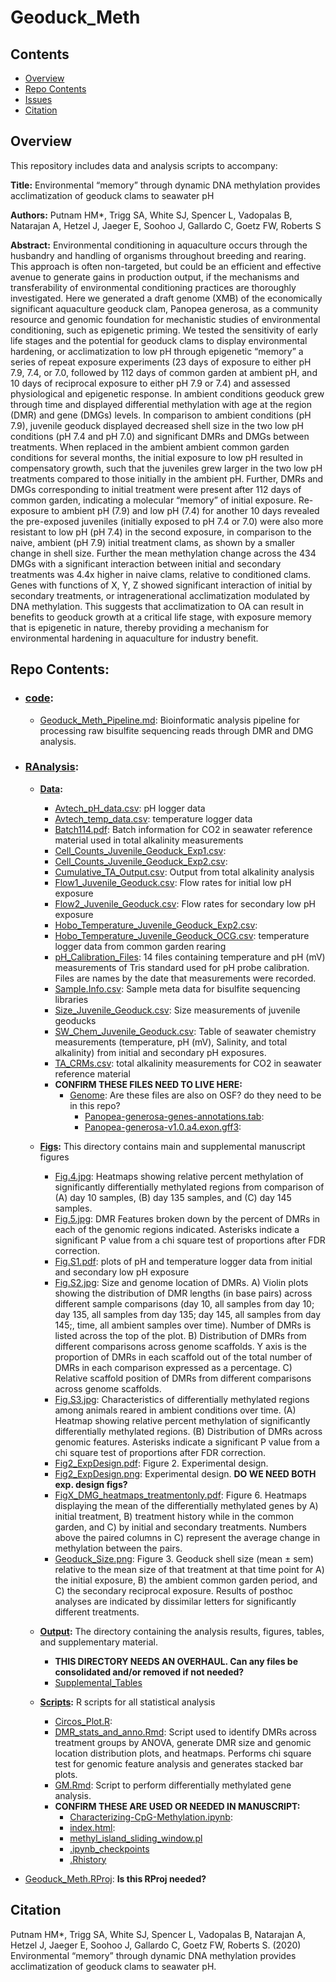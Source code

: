 # Geoduck_Meth

## Contents
- [Overview](#overview)
- [Repo Contents](#repo-contents)
- [Issues](https://github.com/hputnam/Geoduck_Meth/issues)
- [Citation](#citation)

## Overview
This repository includes data and analysis scripts to accompany:

**Title:** Environmental “memory” through dynamic DNA methylation provides acclimatization of geoduck clams to seawater pH

**Authors:** Putnam HM*, Trigg SA, White SJ, Spencer L,  Vadopalas B, Natarajan A, Hetzel J, Jaeger E, Soohoo J, Gallardo C, Goetz FW,  Roberts S

**Abstract:** Environmental conditioning in aquaculture occurs through the husbandry and handling of organisms throughout breeding and rearing. This approach is often non-targeted, but could be an efficient and effective avenue to generate gains in production output, if the mechanisms and transferability of environmental conditioning practices are thoroughly investigated. Here we generated a draft genome (XMB) of the economically significant aquaculture geoduck clam, Panopea generosa, as a community resource and genomic foundation for mechanistic studies of environmental conditioning, such as epigenetic priming.  We tested the sensitivity of early life stages and the potential for geoduck clams to display environmental hardening, or acclimatization to low pH through epigenetic “memory” a series of  repeat exposure experiments (23 days of exposure to either pH 7.9, 7.4, or 7.0, followed by 112 days of common garden at ambient pH, and 10 days of reciprocal exposure to either pH 7.9 or 7.4) and assessed physiological and epigenetic response. In ambient conditions geoduck grew through time and displayed differential methylation with age at the region (DMR) and gene (DMGs) levels. In comparison to ambient conditions (pH 7.9), juvenile geoduck displayed decreased shell size in the two low pH conditions (pH 7.4 and pH 7.0) and significant DMRs and DMGs between treatments. When replaced in the ambient ambient common garden conditions for several months, the initial exposure to low pH resulted in compensatory growth, such that the juveniles grew larger in the two low pH treatments compared to those initially in the ambient pH. Further, DMRs and DMGs corresponding to initial treatment were present after 112 days of common garden, indicating a molecular “memory” of initial exposure.  Re-exposure to ambient pH (7.9) and low pH (7.4) for another 10 days revealed the pre-exposed juveniles (initially exposed to pH 7.4 or 7.0) were also more resistant to low pH (pH 7.4) in the second exposure, in comparison to the naive, ambient (pH 7.9) initial treatment clams, as shown by a smaller change in shell size. Further the mean methylation change across the 434 DMGs with a significant interaction between initial and secondary treatments was 4.4x higher in naive clams, relative to conditioned clams. Genes with functions of X, Y, Z showed significant interaction of initial by secondary treatments, or intragenerational acclimatization modulated by DNA methylation. This suggests that acclimatization to OA can result in benefits to geoduck growth at a critical life stage, with exposure memory that is epigenetic in nature, thereby providing a mechanism for environmental hardening in aquaculture for industry benefit.

## Repo Contents: 

- ### [code](https://github.com/hputnam/Geoduck_Meth/tree/master/code):
	- [Geoduck\_Meth\_Pipeline.md](https://github.com/hputnam/Geoduck_Meth/blob/master/code/Geoduck_Meth_Pipeline.md): Bioinformatic analysis pipeline for processing raw bisulfite sequencing reads through DMR and DMG analysis. 
 
- ### [RAnalysis](https://github.com/hputnam/Geoduck_Meth/tree/master/RAnalysis): 
			
	- **[Data](https://github.com/hputnam/Geoduck_Meth/tree/master/RAnalysis/Data):**
		- [Avtech\_pH\_data.csv](https://github.com/hputnam/Geoduck_Meth/blob/master/RAnalysis/Data/Avtech_pH_data.csv): pH logger data
		- [Avtech\_temp\_data.csv](https://github.com/hputnam/Geoduck_Meth/blob/master/RAnalysis/Data/Avtech_temp_data.csv): temperature logger data
		- [Batch114.pdf](https://github.com/hputnam/Geoduck_Meth/blob/master/RAnalysis/Data/Batch114.pdf): Batch information for CO2 in seawater reference material used in total alkalinity measurements
		- [Cell\_Counts\_Juvenile\_Geoduck\_Exp1.csv](https://github.com/hputnam/Geoduck_Meth/blob/master/RAnalysis/Data/Cell_Counts_Juvenile_Geoduck_Exp1.csv):  
		- [Cell\_Counts\_Juvenile\_Geoduck\_Exp2.csv](https://github.com/hputnam/Geoduck_Meth/blob/master/RAnalysis/Data/Cell_Counts_Juvenile_Geoduck_Exp2.csv): 
		- [Cumulative_TA_Output.csv](https://github.com/hputnam/Geoduck_Meth/blob/master/RAnalysis/Data/Cumulative_TA_Output.csv): Output from total alkalinity analysis
		- [Flow1\_Juvenile\_Geoduck.csv](https://github.com/hputnam/Geoduck_Meth/blob/master/RAnalysis/Data/Flow1_Juvenile_Geoduck.csv):  Flow rates for initial low pH exposure
		- [Flow2\_Juvenile\_Geoduck.csv](https://github.com/hputnam/Geoduck_Meth/blob/master/RAnalysis/Data/Flow2_Juvenile_Geoduck.csv):  Flow rates for secondary low pH exposure 
		- [Hobo\_Temperature\_Juvenile\_Geoduck_Exp2.csv](https://github.com/hputnam/Geoduck_Meth/blob/master/RAnalysis/Data/Hobo_Temperature_Juvenile_Geoduck_Exp2.csv):
		- [Hobo\_Temperature\_Juvenile\_Geoduck_OCG.csv](https://github.com/hputnam/Geoduck_Meth/blob/master/RAnalysis/Data/Hobo_Temperature_Juvenile_Geoduck_OCG.csv):  temperature logger data from common garden rearing
		- [pH\_Calibration_Files](https://github.com/hputnam/Geoduck_Meth/tree/master/RAnalysis/Data/pH_Calibration_Files):  14 files containing temperature and pH (mV) measurements of Tris standard used for pH probe calibration. Files are names by the date that measurements were recorded.
		- [Sample.Info.csv](https://github.com/hputnam/Geoduck_Meth/blob/master/RAnalysis/Data/Sample.Info.csv):  Sample meta data for bisulfite sequencing libraries
		- [Size\_Juvenile\_Geoduck.csv](https://github.com/hputnam/Geoduck_Meth/blob/master/RAnalysis/Data/Size_Juvenile_Geoduck.csv):  Size measurements of juvenile geoducks 
		- [SW\_Chem\_Juvenile\_Geoduck.csv](https://github.com/hputnam/Geoduck_Meth/blob/master/RAnalysis/Data/SW_Chem_Juvenile_Geoduck.csv):  Table of seawater chemistry measurements (temperature, pH (mV), Salinity, and total alkalinity) from initial and secondary pH exposures. 
		- [TA_CRMs.csv](https://github.com/hputnam/Geoduck_Meth/blob/master/RAnalysis/Data/TA_CRMs.csv):  total alkalinity measurements for CO2 in seawater reference material
		- **CONFIRM THESE FILES NEED TO LIVE HERE:**
			- [Genome](https://github.com/hputnam/Geoduck_Meth/tree/master/RAnalysis/Data/Genome): Are these files are also on OSF? do they need to be in this repo?
				- [Panopea-generosa-genes-annotations.tab](https://github.com/hputnam/Geoduck_Meth/blob/master/RAnalysis/Data/Genome/Panopea-generosa-genes-annotations.tab):
				- [Panopea-generosa-v1.0.a4.exon.gff3](https://github.com/hputnam/Geoduck_Meth/blob/master/RAnalysis/Data/Genome/Panopea-generosa-v1.0.a4.exon.gff3):
								
	- **[Figs](https://github.com/hputnam/Geoduck_Meth/blob/master/RAnalysis/Figs):** This directory contains main and supplemental manuscript figures
		- [Fig.4.jpg](https://github.com/hputnam/Geoduck_Meth/blob/master/RAnalysis/Figs/Fig.4.jpg):  Heatmaps showing relative percent methylation of significantly differentially methylated regions from comparison of (A) day 10 samples, (B) day 135 samples, and (C) day 145 samples.
		- [Fig.5.jpg](https://github.com/hputnam/Geoduck_Meth/blob/master/RAnalysis/Figs/Fig.5.jpg): DMR Features broken down by the percent of DMRs in each of the genomic regions indicated. Asterisks indicate a significant P value from a chi square test of proportions after FDR correction. 
		- [Fig.S1.pdf](https://github.com/hputnam/Geoduck_Meth/blob/master/RAnalysis/Figs/Fig.S1.pdf): plots of pH and temperature logger data from initial and secondary low pH exposure 
		- [Fig.S2.jpg](https://github.com/hputnam/Geoduck_Meth/blob/master/RAnalysis/Figs/Fig.S2.jpg):  Size and genome location of DMRs. A) Violin plots showing the distribution of DMR lengths (in base pairs) across different sample comparisons (day 10, all samples from day 10; day 135, all samples from day 135; day 145, all samples from day 145;, time, all ambient samples over time). Number of DMRs is listed across the top of the plot. B) Distribution of DMRs from different comparisons across genome scaffolds. Y axis is the proportion of DMRs in each scaffold out of the total number of DMRs in each comparison expressed as a percentage. C) Relative scaffold position of DMRs from different comparisons across genome scaffolds. 
		- [Fig.S3.jpg](https://github.com/hputnam/Geoduck_Meth/blob/master/RAnalysis/Figs/Fig.S3.jpg):  Characteristics of differentially methylated regions among animals reared in ambient conditions over time. (A) Heatmap showing relative percent methylation of significantly differentially methylated regions. (B) Distribution of DMRs across genomic features. Asterisks indicate a significant P value from a chi square test of proportions after FDR correction.
		- [Fig2_ExpDesign.pdf](https://github.com/hputnam/Geoduck_Meth/blob/master/RAnalysis/Figs/Fig2_ExpDesign.pdf): Figure 2. Experimental design.
		- [Fig2_ExpDesign.png](https://github.com/hputnam/Geoduck_Meth/blob/master/RAnalysis/Figs/Fig2_ExpDesign.png): Experimental design. **DO WE NEED BOTH exp. design figs?**
		- [FigX\_DMG\_heatmaps_treatmentonly.pdf](https://github.com/hputnam/Geoduck_Meth/blob/master/RAnalysis/Figs/FigX_DMG_heatmaps_treatmentonly.pdf): Figure 6. Heatmaps displaying the mean of the differentially methylated genes by A) initial treatment, B) treatment history while in the common garden, and C) by initial and secondary treatments.  Numbers above the paired columns in C) represent the average change in methylation between the pairs.
		- [Geoduck_Size.png](https://github.com/hputnam/Geoduck_Meth/blob/master/RAnalysis/Figs/Geoduck_Size.png): Figure 3. Geoduck shell size (mean ± sem) relative to the mean size of that treatment at that time point for A) the initial exposure, B) the ambient common garden period, and C) the secondary reciprocal exposure. Results of posthoc analyses are indicated by dissimilar letters for significantly different treatments.
		
	- **[Output](https://github.com/hputnam/Geoduck_Meth/tree/master/RAnalysis/Output):** The directory containing the analysis results, figures, tables, and supplementary material.
		- **THIS DIRECTORY NEEDS AN OVERHAUL. Can any files be consolidated and/or removed if not needed?** 
		- [Supplemental_Tables](https://github.com/hputnam/Geoduck_Meth/tree/master/RAnalysis/Output/Supplemental_Tables)
	
	- **[Scripts](https://github.com/hputnam/Geoduck_Meth/tree/master/RAnalysis/Scripts):** R scripts for all statistical analysis
		- [Circos_Plot.R](https://github.com/hputnam/Geoduck_Meth/blob/master/RAnalysis/Scripts/Circos_Plot.R):
		- [DMR\_stats\_and\_anno.Rmd](https://github.com/hputnam/Geoduck_Meth/blob/master/RAnalysis/Scripts/DMR_stats_and_anno.Rmd): Script used to identify DMRs across treatment groups by ANOVA, generate DMR size and genomic location distribution plots, and heatmaps. Performs chi square test for genomic feature analysis and generates stacked bar plots. 
		- [GM.Rmd](https://github.com/hputnam/Geoduck_Meth/blob/master/RAnalysis/Scripts/GM.Rmd): Script to perform differentially methylated gene analysis.
		- **CONFIRM THESE ARE USED OR NEEDED IN MANUSCRIPT:**
			- [Characterizing-CpG-Methylation.ipynb](https://github.com/hputnam/Geoduck_Meth/blob/master/RAnalysis/Scripts/Characterizing-CpG-Methylation.ipynb):
			- [index.html](https://github.com/hputnam/Geoduck_Meth/blob/master/RAnalysis/Scripts/index.html):
			- [methyl_island_sliding_window.pl](https://github.com/hputnam/Geoduck_Meth/blob/master/RAnalysis/Scripts/methyl_island_sliding_window.pl)
			- [.ipynb_checkpoints](https://github.com/hputnam/Geoduck_Meth/tree/master/RAnalysis/Scripts/.ipynb_checkpoints)
			- [.Rhistory](https://github.com/hputnam/Geoduck_Meth/blob/master/RAnalysis/Scripts/.Rhistory)


- [Geoduck_Meth.RProj](https://github.com/hputnam/Geoduck_Meth/blob/master/Geoduck_Meth.Rproj):  **Is this RProj needed?**

## Citation
Putnam HM*, Trigg SA, White SJ, Spencer L,  Vadopalas B, Natarajan A, Hetzel J, Jaeger E, Soohoo J, Gallardo C, Goetz FW,  Roberts S. (2020) Environmental “memory” through dynamic DNA methylation provides acclimatization of geoduck clams to seawater pH.
